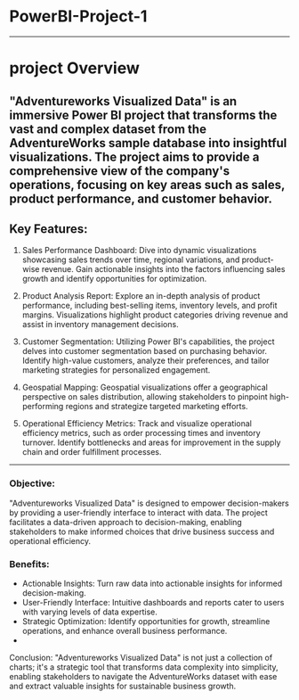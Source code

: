 # PowerBI-Project-1
---
# project Overview
"Adventureworks Visualized Data" is an immersive Power BI project that transforms the vast and complex dataset from the AdventureWorks sample database into insightful visualizations. The project aims to provide a comprehensive view of the company's operations, focusing on key areas such as sales, product performance, and customer behavior.
---
## Key Features:

1. Sales Performance Dashboard: Dive into dynamic visualizations showcasing sales trends over time, regional variations, and product-wise revenue. Gain actionable insights into the factors influencing sales growth and identify opportunities for optimization.

2. Product Analysis Report: Explore an in-depth analysis of product performance, including best-selling items, inventory levels, and profit margins. Visualizations highlight product categories driving revenue and assist in inventory management decisions.

3. Customer Segmentation: Utilizing Power BI's capabilities, the project delves into customer segmentation based on purchasing behavior. Identify high-value customers, analyze their preferences, and tailor marketing strategies for personalized engagement.

4. Geospatial Mapping: Geospatial visualizations offer a geographical perspective on sales distribution, allowing stakeholders to pinpoint high-performing regions and strategize targeted marketing efforts.

5. Operational Efficiency Metrics: Track and visualize operational efficiency metrics, such as order processing times and inventory turnover. Identify bottlenecks and areas for improvement in the supply chain and order fulfillment processes.
---
### Objective: 
"Adventureworks Visualized Data" is designed to empower decision-makers by providing a user-friendly interface to interact with data. The project facilitates a data-driven approach to decision-making, enabling stakeholders to make informed choices that drive business success and operational efficiency.

### Benefits:
- Actionable Insights: Turn raw data into actionable insights for informed decision-making.
- User-Friendly Interface: Intuitive dashboards and reports cater to users with varying levels of data expertise.
- Strategic Optimization: Identify opportunities for growth, streamline operations, and enhance overall business performance.
- 
Conclusion: "Adventureworks Visualized Data" is not just a collection of charts; it's a strategic tool that transforms data complexity into simplicity, enabling stakeholders to navigate the AdventureWorks dataset with ease and extract valuable insights for sustainable business growth.

